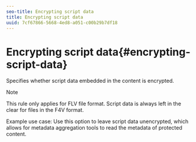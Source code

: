 ```yaml
---
seo-title: Encrypting script data
title: Encrypting script data
uuid: 7cf67866-5668-4ed8-a051-c00b29b7df18
---
```


# Encrypting script data{#encrypting-script-data}

Specifies whether script data embedded in the content is encrypted.

>[!NOTE]
>
>This rule only applies for FLV file format. Script data is always left in the clear for files in the F4V format.

Example use case: Use this option to leave script data unencrypted, which allows for metadata aggregation tools to read the metadata of protected content. 
